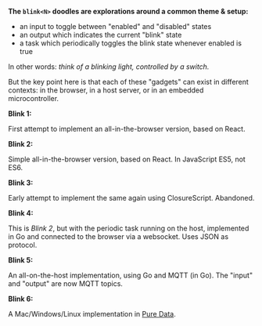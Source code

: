 **The `blink<N>` doodles are explorations around a common theme & setup:**

* an input to toggle between "enabled" and "disabled" states
* an output which indicates the current "blink" state
* a task which periodically toggles the blink state whenever enabled is true

In other words: _think of a blinking light, controlled by a switch._

But the key point here is that each of these "gadgets" can exist in different
contexts: in the browser, in a host server, or in an embedded microcontroller.

**Blink 1:**

First attempt to implement an all-in-the-browser version, based on React.

**Blink 2:**

Simple all-in-the-browser version, based on React. In JavaScript ES5, not ES6.

**Blink 3:**

Early attempt to implement the same again using ClosureScript. Abandoned.

**Blink 4:**

This is _Blink 2_, but with the periodic task running on the host, implemented
in Go and connected to the browser via a websocket. Uses JSON as protocol.

**Blink 5:**

An all-on-the-host implementation, using Go and MQTT (in Go). The "input" and
"output" are now MQTT topics.

**Blink 6:**

A Mac/Windows/Linux implementation in [Pure Data](http://puredata.info).
